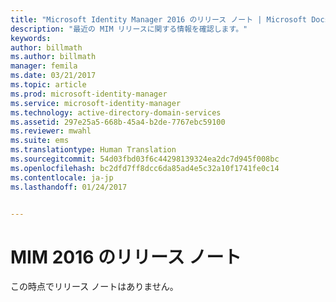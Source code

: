 ```yaml
---
title: "Microsoft Identity Manager 2016 のリリース ノート | Microsoft Docs"
description: "最近の MIM リリースに関する情報を確認します。"
keywords: 
author: billmath
ms.author: billmath
manager: femila
ms.date: 03/21/2017
ms.topic: article
ms.prod: microsoft-identity-manager
ms.service: microsoft-identity-manager
ms.technology: active-directory-domain-services
ms.assetid: 297e25a5-668b-45a4-b2de-7767ebc59100
ms.reviewer: mwahl
ms.suite: ems
ms.translationtype: Human Translation
ms.sourcegitcommit: 54d03fbd03f6c44298139324ea2dc7d945f008bc
ms.openlocfilehash: bc2dfd7ff8dcc6da85ad4e5c32a10f1741fe0c14
ms.contentlocale: ja-jp
ms.lasthandoff: 01/24/2017


---
```


<a id="release-notes-for-mim-2016" class="xliff"></a>
# MIM 2016 のリリース ノート
この時点でリリース ノートはありません。

